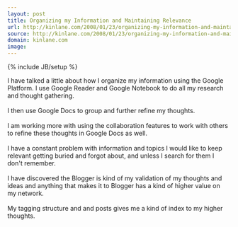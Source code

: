 ```yaml
---
layout: post
title: Organizing my Information and Maintaining Relevance
url: http://kinlane.com/2008/01/23/organizing-my-information-and-maintaining-relevance/
source: http://kinlane.com/2008/01/23/organizing-my-information-and-maintaining-relevance/
domain: kinlane.com
image: 
---
```

{% include JB/setup %}<p>I have talked a little about how I organize my information using the Google Platform.  I use Google Reader and Google Notebook to do all my research and thought gathering. <br /><br />I then use Google Docs to group and further refine my thoughts. <br /><br />I am working more with using the collaboration features to work with others to refine these thoughts in Google Docs as well.<br /><br />I have a constant problem with information and topics I would like to keep relevant getting buried and forgot about, and unless I search for them I don't remember.<br /><br />I have discovered the Blogger is kind of my validation of my thoughts and ideas and anything that makes it to Blogger has a kind of higher value on my network.<br /><br />My tagging structure and and posts gives me a kind of index to my higher thoughts.</p>
